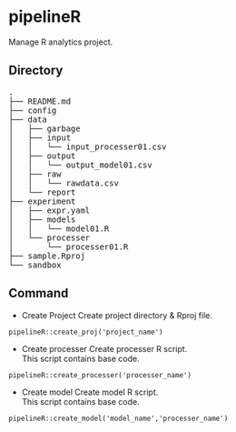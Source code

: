 # pipelineR
Manage R analytics project.  

## Directory  

<pre>
.
├── README.md  
├── config  
├── data  
│   ├── garbage  
│   ├── input  
│   │   └── input_processer01.csv  
│   ├── output  
│   │   └── output_model01.csv  
│   ├── raw  
│   │   └── rawdata.csv  
│   └── report  
├── experiment  
│   ├── expr.yaml  
│   ├── models  
│   │   └── model01.R  
│   └── processer  
│       └── processer01.R  
├── sample.Rproj  
└── sandbox  
</pre>

## Command

* Create Project
Create project directory & Rproj file.

```
pipelineR::create_proj('project_name')
```
 
* Create processer
Create processer R script.  
This script contains base code.

```
pipelineR::create_processer('processer_name')
```
 
* Create model
Create model R script.  
This script contains base code.  

```
pipelineR::create_model('model_name','processer_name')
```
